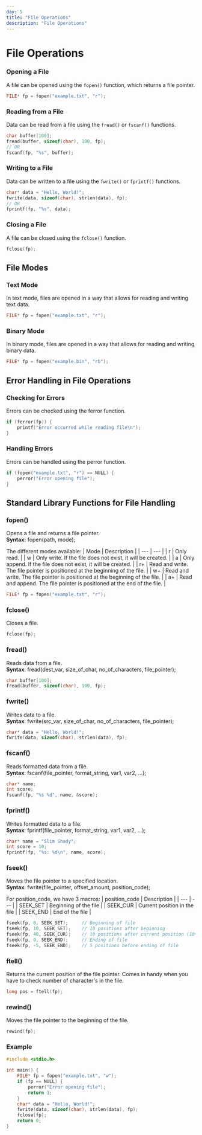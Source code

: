 ```yaml
---
day: 5
title: "File Operations"
description: "File Operations"
---
```


# File Operations

### Opening a File
A file can be opened using the `fopen()` function, which returns a file pointer.
```c
FILE* fp = fopen("example.txt", "r");
```

### Reading from a File
Data can be read from a file using the `fread()` or `fscanf()` functions.
```c
char buffer[100];
fread(buffer, sizeof(char), 100, fp);
// OR
fscanf(fp, "%s", buffer);
```

### Writing to a File
Data can be written to a file using the `fwrite()` or `fprintf()` functions.
```c
char* data = "Hello, World!";
fwrite(data, sizeof(char), strlen(data), fp);
// OR
fprintf(fp, "%s", data);
```

### Closing a File
A file can be closed using the `fclose()` function.
```c
fclose(fp);
```

## File Modes

### Text Mode
In text mode, files are opened in a way that allows for reading and writing text data.
```c
FILE* fp = fopen("example.txt", "r");
```

### Binary Mode
In binary mode, files are opened in a way that allows for reading and writing binary data.
```c
FILE* fp = fopen("example.bin", "rb");
```

## Error Handling in File Operations

### Checking for Errors
Errors can be checked using the ferror function.
```c
if (ferror(fp)) {
    printf("Error occurred while reading file\n");
}
```

### Handling Errors
Errors can be handled using the perror function.
```c
if (fopen("example.txt", "r") == NULL) {
    perror("Error opening file");
}
```

## Standard Library Functions for File Handling

### fopen()
Opens a file and returns a file pointer.  
**Syntax:** fopen(path, mode);

The different modes available:
| Mode | Description |
| --- | --- |
| r | Only read. |
| w | Only write. If the file does not exist, it will be created. |
| a | Only append. If the file does not exist, it will be created. |
| r+ | Read and write. The file pointer is positioned at the beginning of the file. |
| w+ | Read and write. The file pointer is positioned at the beginning of the file. |
| a+ | Read and append. The file pointer is positioned at the end of the file. |
```c
FILE* fp = fopen("example.txt", "r");
```

### fclose()
Closes a file.
```c
fclose(fp);
```

### fread()
Reads data from a file.  
**Syntax**: fread(dest_var, size_of_char, no_of_characters, file_pointer);
```c
char buffer[100];
fread(buffer, sizeof(char), 100, fp);
```

### fwrite()
Writes data to a file.  
**Syntax**: fwrite(src_var, size_of_char, no_of_characters, file_pointer);
```c
char* data = "Hello, World!";
fwrite(data, sizeof(char), strlen(data), fp);
```

### fscanf()
Reads formatted data from a file.  
**Syntax**: fscanf(file_pointer, format_string, var1, var2, ...);
```c
char* name;
int score;
fscanf(fp, "%s %d", name, &score);
```

### fprintf()
Writes formatted data to a file.  
**Syntax**: fprintf(file_pointer, format_string, var1, var2, ...);
```c
char* name = "Slim Shady";
int score = 10;
fprintf(fp, "%s: %d\n", name, score);
```

### fseek()
Moves the file pointer to a specified location.  
**Syntax**: fwrite(file_pointer, offset_amount, position_code);

For position_code, we have 3 macros:
| position_code | Description |
| --- | --- |
| SEEK_SET | Beginning of the file |
| SEEK_CUR | Current position in the file |
| SEEK_END | End of the file |
```c
fseek(fp, 0, SEEK_SET);     // Beginning of file
fseek(fp, 10, SEEK_SET);    // 10 positions after beginning
fseek(fp, 40, SEEK_CUR);    // 10 positions after current position (10+40=50)
fseek(fp, 0, SEEK_END);     // Ending of file
fseek(fp, -5, SEEK_END);    // 5 positions before ending of file
```

### ftell()
Returns the current position of the file pointer.
Comes in handy when you have to check number of character's in the file.
```c
long pos = ftell(fp);
```

### rewind()
Moves the file pointer to the beginning of the file.
```c
rewind(fp);
```

### Example
```c
#include <stdio.h>

int main() {
    FILE* fp = fopen("example.txt", "w");
    if (fp == NULL) {
        perror("Error opening file");
        return 1;
    }
    char* data = "Hello, World!";
    fwrite(data, sizeof(char), strlen(data), fp);
    fclose(fp);
    return 0;
}
```